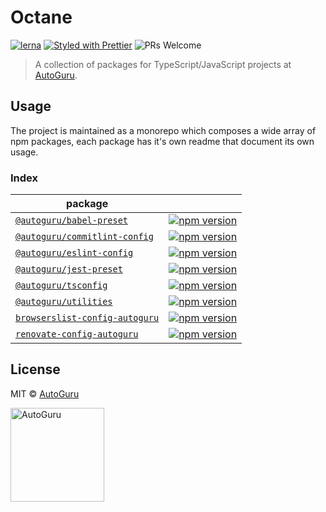 # Octane

[![lerna](https://img.shields.io/badge/maintained%20with-lerna-cc00ff.svg?style=flat-square)](https://lernajs.io/)
[![Styled with Prettier](https://img.shields.io/badge/styled%20with-prettier-ff69b4.svg?style=flat-square)](https://github.com/prettier/prettier)
![PRs Welcome](https://img.shields.io/badge/PRs-welcome-brightgreen.svg?style=flat-square)

> A collection of packages for TypeScript/JavaScript projects at [AutoGuru](https://www.autoguru.com.au/).

## Usage

The project is maintained as a monorepo which composes a wide array of npm packages, each package has it's own readme that document its own usage.

### Index

| package                                                        |                                                                                                                                                                                                     |
| -------------------------------------------------------------- | --------------------------------------------------------------------------------------------------------------------------------------------------------------------------------------------------- |
| [`@autoguru/babel-preset`](packages/babel-preset)              | [![npm version](http://img.shields.io/npm/v/@autoguru/babel-preset.svg?style=flat-square)](https://npmjs.org/package/@autoguru/babel-preset 'View @autoguru/babel-preset on npm')                   |
| [`@autoguru/commitlint-config`](packages/commitlint-config)    | [![npm version](http://img.shields.io/npm/v/@autoguru/commitlint-config.svg?style=flat-square)](https://npmjs.org/package/@autoguru/commitlint-config 'View @autoguru/commitlint-config on npm')    |
| [`@autoguru/eslint-config`](packages/eslint-config)            | [![npm version](http://img.shields.io/npm/v/@autoguru/eslint-config.svg?style=flat-square)](https://npmjs.org/package/@autoguru/eslint-config 'View @autoguru/eslint-config on npm')                |
| [`@autoguru/jest-preset`](packages/jest-preset)                | [![npm version](http://img.shields.io/npm/v/@autoguru/jest-preset.svg?style=flat-square)](https://npmjs.org/package/@autoguru/jest-preset 'View @autoguru/jest-preset on npm')                      |
| [`@autoguru/tsconfig`](packages/tsconfig)                      | [![npm version](http://img.shields.io/npm/v/@autoguru/tsconfig.svg?style=flat-square)](https://npmjs.org/package/@autoguru/tsconfig 'View @autoguru/tsconfig on npm')                               |
| [`@autoguru/utilities`](packages/utilities)                    | [![npm version](http://img.shields.io/npm/v/@autoguru/utilities.svg?style=flat-square)](https://npmjs.org/package/@autoguru/utilities 'View @autoguru/utilities on npm')                            |
| [`browserslist-config-autoguru`](packages/browserslist-config) | [![npm version](http://img.shields.io/npm/v/browserslist-config-autoguru.svg?style=flat-square)](https://npmjs.org/package/browserslist-config-autoguru 'View browserslist-config-autoguru on npm') |
| [`renovate-config-autoguru`](packages/renovate-config)         | [![npm version](http://img.shields.io/npm/v/renovate-config-autoguru.svg?style=flat-square)](https://npmjs.org/package/renovate-config-autoguru 'View renovate-config-autoguru on npm')             |

## License

MIT &copy; [AutoGuru](https://www.autoguru.com.au/)

<a href="http://www.autoguru.com.au/"><img src="https://cdn.autoguru.com.au/images/logos/autoguru.svg" alt="AutoGuru" width="150" /></a>
